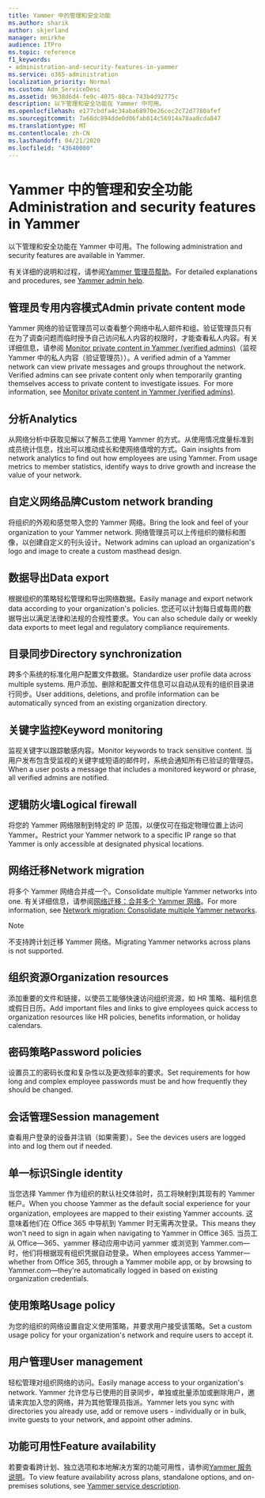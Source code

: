 ```yaml
---
title: Yammer 中的管理和安全功能
ms.author: sharik
author: skjerland
manager: mnirkhe
audience: ITPro
ms.topic: reference
f1_keywords:
- administration-and-security-features-in-yammer
ms.service: o365-administration
localization_priority: Normal
ms.custom: Adm_ServiceDesc
ms.assetid: 9638d6d4-fe9c-4075-88ca-743b4d92775c
description: 以下管理和安全功能在 Yammer 中可用。
ms.openlocfilehash: e177cbdfa4c34aba68970e26cec2c72d7780afef
ms.sourcegitcommit: 7a68dc894dde0d06fab014c56914a78aa8cda847
ms.translationtype: MT
ms.contentlocale: zh-CN
ms.lasthandoff: 04/21/2020
ms.locfileid: "43640080"
---
```

# <a name="administration-and-security-features-in-yammer"></a><span data-ttu-id="9d9a8-103">Yammer 中的管理和安全功能</span><span class="sxs-lookup"><span data-stu-id="9d9a8-103">Administration and security features in Yammer</span></span>

<span data-ttu-id="9d9a8-104">以下管理和安全功能在 Yammer 中可用。</span><span class="sxs-lookup"><span data-stu-id="9d9a8-104">The following administration and security features are available in Yammer.</span></span>
  
<span data-ttu-id="9d9a8-105">有关详细的说明和过程，请参阅[Yammer 管理员帮助](https://go.microsoft.com/fwlink/?LinkId=869688)。</span><span class="sxs-lookup"><span data-stu-id="9d9a8-105">For detailed explanations and procedures, see [Yammer admin help](https://go.microsoft.com/fwlink/?LinkId=869688).</span></span>

## <a name="admin-private-content-mode"></a><span data-ttu-id="9d9a8-106">管理员专用内容模式</span><span class="sxs-lookup"><span data-stu-id="9d9a8-106">Admin private content mode</span></span>

<span data-ttu-id="9d9a8-p101">Yammer 网络的验证管理员可以查看整个网络中私人邮件和组。验证管理员只有在为了调查问题而临时授予自己访问私人内容的权限时，才能查看私人内容。有关详细信息，请参阅 [Monitor private content in Yammer (verified admins)](https://go.microsoft.com/fwlink/?LinkId=627479)（监视 Yammer 中的私人内容（验证管理员））。</span><span class="sxs-lookup"><span data-stu-id="9d9a8-p101">A verified admin of a Yammer network can view private messages and groups throughout the network.  Verified admins can see private content only when temporarily granting themselves access to private content to investigate issues.  For more information, see [Monitor private content in Yammer (verified admins)](https://go.microsoft.com/fwlink/?LinkId=627479).</span></span>

## <a name="analytics"></a><span data-ttu-id="9d9a8-110">分析</span><span class="sxs-lookup"><span data-stu-id="9d9a8-110">Analytics</span></span>

<span data-ttu-id="9d9a8-p102">从网络分析中获取见解以了解员工使用 Yammer 的方式。从使用情况度量标准到成员统计信息，找出可以推动成长和使网络值增的方式。</span><span class="sxs-lookup"><span data-stu-id="9d9a8-p102">Gain insights from network analytics to find out how employees are using Yammer. From usage metrics to member statistics, identify ways to drive growth and increase the value of your network.</span></span>

## <a name="custom-network-branding"></a><span data-ttu-id="9d9a8-113">自定义网络品牌</span><span class="sxs-lookup"><span data-stu-id="9d9a8-113">Custom network branding</span></span>

<span data-ttu-id="9d9a8-114">将组织的外观和感觉带入您的 Yammer 网络。</span><span class="sxs-lookup"><span data-stu-id="9d9a8-114">Bring the look and feel of your organization to your Yammer network.</span></span> <span data-ttu-id="9d9a8-115">网络管理员可以上传组织的徽标和图像，以创建自定义的刊头设计。</span><span class="sxs-lookup"><span data-stu-id="9d9a8-115">Network admins can upload an organization's logo and image to create a custom masthead design.</span></span>

## <a name="data-export"></a><span data-ttu-id="9d9a8-116">数据导出</span><span class="sxs-lookup"><span data-stu-id="9d9a8-116">Data export</span></span>

<span data-ttu-id="9d9a8-117">根据组织的策略轻松管理和导出网络数据。</span><span class="sxs-lookup"><span data-stu-id="9d9a8-117">Easily manage and export network data according to your organization's policies.</span></span> <span data-ttu-id="9d9a8-118">您还可以计划每日或每周的数据导出以满足法律和法规的合规性要求。</span><span class="sxs-lookup"><span data-stu-id="9d9a8-118">You can also schedule daily or weekly data exports to meet legal and regulatory compliance requirements.</span></span>
  
## <a name="directory-synchronization"></a><span data-ttu-id="9d9a8-119">目录同步</span><span class="sxs-lookup"><span data-stu-id="9d9a8-119">Directory synchronization</span></span>

<span data-ttu-id="9d9a8-120">跨多个系统的标准化用户配置文件数据。</span><span class="sxs-lookup"><span data-stu-id="9d9a8-120">Standardize user profile data across multiple systems.</span></span> <span data-ttu-id="9d9a8-121">用户添加、删除和配置文件信息可以自动从现有的组织目录进行同步。</span><span class="sxs-lookup"><span data-stu-id="9d9a8-121">User additions, deletions, and profile information can be automatically synced from an existing organization directory.</span></span>

## <a name="keyword-monitoring"></a><span data-ttu-id="9d9a8-122">关键字监控</span><span class="sxs-lookup"><span data-stu-id="9d9a8-122">Keyword monitoring</span></span>

<span data-ttu-id="9d9a8-123">监视关键字以跟踪敏感内容。</span><span class="sxs-lookup"><span data-stu-id="9d9a8-123">Monitor keywords to track sensitive content.</span></span> <span data-ttu-id="9d9a8-124">当用户发布包含受监视的关键字或短语的邮件时，系统会通知所有已验证的管理员。</span><span class="sxs-lookup"><span data-stu-id="9d9a8-124">When a user posts a message that includes a monitored keyword or phrase, all verified admins are notified.</span></span>

## <a name="logical-firewall"></a><span data-ttu-id="9d9a8-125">逻辑防火墙</span><span class="sxs-lookup"><span data-stu-id="9d9a8-125">Logical firewall</span></span>

<span data-ttu-id="9d9a8-126">将您的 Yammer 网络限制到特定的 IP 范围，以便仅可在指定物理位置上访问 Yammer。</span><span class="sxs-lookup"><span data-stu-id="9d9a8-126">Restrict your Yammer network to a specific IP range so that Yammer is only accessible at designated physical locations.</span></span>

## <a name="network-migration"></a><span data-ttu-id="9d9a8-127">网络迁移</span><span class="sxs-lookup"><span data-stu-id="9d9a8-127">Network migration</span></span>

<span data-ttu-id="9d9a8-128">将多个 Yammer 网络合并成一个。</span><span class="sxs-lookup"><span data-stu-id="9d9a8-128">Consolidate multiple Yammer networks into one.</span></span> <span data-ttu-id="9d9a8-129">有关详细信息，请参阅[网络迁移：合并多个 Yammer 网络](https://go.microsoft.com/fwlink/?LinkID=617488)。</span><span class="sxs-lookup"><span data-stu-id="9d9a8-129">For more information, see [Network migration: Consolidate multiple Yammer networks](https://go.microsoft.com/fwlink/?LinkID=617488).</span></span>
  
> [!NOTE]
> <span data-ttu-id="9d9a8-130">不支持跨计划迁移 Yammer 网络。</span><span class="sxs-lookup"><span data-stu-id="9d9a8-130">Migrating Yammer networks across plans is not supported.</span></span> 

## <a name="organization-resources"></a><span data-ttu-id="9d9a8-131">组织资源</span><span class="sxs-lookup"><span data-stu-id="9d9a8-131">Organization resources</span></span>

<span data-ttu-id="9d9a8-132">添加重要的文件和链接，以使员工能够快速访问组织资源，如 HR 策略、福利信息或假日日历。</span><span class="sxs-lookup"><span data-stu-id="9d9a8-132">Add important files and links to give employees quick access to organization resources like HR policies, benefits information, or holiday calendars.</span></span>
  
## <a name="password-policies"></a><span data-ttu-id="9d9a8-133">密码策略</span><span class="sxs-lookup"><span data-stu-id="9d9a8-133">Password policies</span></span>

<span data-ttu-id="9d9a8-134">设置员工的密码长度和复杂性以及更改频率的要求。</span><span class="sxs-lookup"><span data-stu-id="9d9a8-134">Set requirements for how long and complex employee passwords must be and how frequently they should be changed.</span></span>
  
## <a name="session-management"></a><span data-ttu-id="9d9a8-135">会话管理</span><span class="sxs-lookup"><span data-stu-id="9d9a8-135">Session management</span></span>

<span data-ttu-id="9d9a8-136">查看用户登录的设备并注销（如果需要）。</span><span class="sxs-lookup"><span data-stu-id="9d9a8-136">See the devices users are logged into and log them out if needed.</span></span>

## <a name="single-identity"></a><span data-ttu-id="9d9a8-137">单一标识</span><span class="sxs-lookup"><span data-stu-id="9d9a8-137">Single identity</span></span>

<span data-ttu-id="9d9a8-138">当您选择 Yammer 作为组织的默认社交体验时，员工将映射到其现有的 Yammer 帐户。</span><span class="sxs-lookup"><span data-stu-id="9d9a8-138">When you choose Yammer as the default social experience for your organization, employees are mapped to their existing Yammer accounts.</span></span> <span data-ttu-id="9d9a8-139">这意味着他们在 Office 365 中导航到 Yammer 时无需再次登录。</span><span class="sxs-lookup"><span data-stu-id="9d9a8-139">This means they won't need to sign in again when navigating to Yammer in Office 365.</span></span> <span data-ttu-id="9d9a8-140">当员工从 Office&mdash;365、yammer 移动应用中访问 yammer 或浏览到 Yammer.com&mdash;时，他们将根据现有组织凭据自动登录。</span><span class="sxs-lookup"><span data-stu-id="9d9a8-140">When employees access Yammer&mdash;whether from Office 365, through a Yammer mobile app, or by browsing to Yammer.com&mdash;they're automatically logged in based on existing organization credentials.</span></span>

## <a name="usage-policy"></a><span data-ttu-id="9d9a8-141">使用策略</span><span class="sxs-lookup"><span data-stu-id="9d9a8-141">Usage policy</span></span>

<span data-ttu-id="9d9a8-142">为您的组织的网络设置自定义使用策略，并要求用户接受该策略。</span><span class="sxs-lookup"><span data-stu-id="9d9a8-142">Set a custom usage policy for your organization's network and require users to accept it.</span></span>

## <a name="user-management"></a><span data-ttu-id="9d9a8-143">用户管理</span><span class="sxs-lookup"><span data-stu-id="9d9a8-143">User management</span></span>

<span data-ttu-id="9d9a8-144">轻松管理对组织网络的访问。</span><span class="sxs-lookup"><span data-stu-id="9d9a8-144">Easily manage access to your organization's network.</span></span> <span data-ttu-id="9d9a8-145">Yammer 允许您与已使用的目录同步，单独或批量添加或删除用户，邀请来宾加入您的网络，并为其他管理员指派。</span><span class="sxs-lookup"><span data-stu-id="9d9a8-145">Yammer lets you sync with directories you already use, add or remove users - individually or in bulk, invite guests to your network, and appoint other admins.</span></span>

## <a name="feature-availability"></a><span data-ttu-id="9d9a8-146">功能可用性</span><span class="sxs-lookup"><span data-stu-id="9d9a8-146">Feature availability</span></span>

<span data-ttu-id="9d9a8-147">若要查看跨计划、独立选项和本地解决方案的功能可用性，请参阅[Yammer 服务说明](yammer-service-description.md)。</span><span class="sxs-lookup"><span data-stu-id="9d9a8-147">To view feature availability across plans, standalone options, and on-premises solutions, see [Yammer service description](yammer-service-description.md).</span></span>
  

